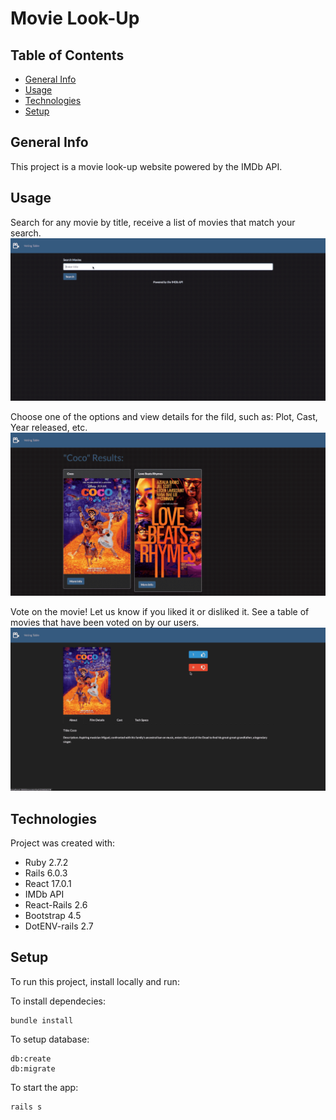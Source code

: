 # Movie Look-Up

## Table of Contents
* [General Info](https://github.com/DiegoPlancarte/movie_api/blob/main/README.md#general-info)
* [Usage](https://github.com/DiegoPlancarte/movie_api/blob/main/README.md#usage)
* [Technologies](https://github.com/DiegoPlancarte/movie_api/blob/main/README.md#technologies)
* [Setup](https://github.com/DiegoPlancarte/movie_api/blob/main/README.md#setup)

[General Info]: (https://github.com/DiegoPlancarte/movie_api/blob/main/README.md#general-info)

## General Info
This project is a movie look-up website powered by the IMDb API.

## Usage
Search for any movie by title, receive a list of movies that match your search.
![gif of search function](https://github.com/DiegoPlancarte/movie_api/blob/main/app/assets/images/search.gif "search")

Choose one of the options and view details for the fild, such as: Plot, Cast, Year released, etc.
![gif of looking through movie info](https://github.com/DiegoPlancarte/movie_api/blob/main/app/assets/images/info.gif "info")

Vote on the movie! Let us know if you liked it or disliked it. See a table of movies that have been voted on by our users.
![gif of voting and looking at table of movies that have been voted for](https://github.com/DiegoPlancarte/movie_api/blob/main/app/assets/images/table.gif "vote table")

## Technologies
Project was created with:
* Ruby 2.7.2
* Rails 6.0.3
* React 17.0.1
* IMDb API
* React-Rails 2.6
* Bootstrap 4.5
* DotENV-rails 2.7

## Setup
To run this project, install locally and run:

To install dependecies:
```
bundle install
```

To setup database:
```
db:create
db:migrate
```

To start the app:
```
rails s
```
